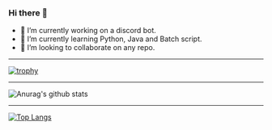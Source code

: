 ### Hi there 👋

<!--
**Mastermind-sap/Mastermind-sap** is a ✨ _special_ ✨ repository because its `README.md` (this file) appears on your GitHub profile.

Here are some ideas to get you started:

- 🤔 I’m looking for help with ...
- 💬 Ask me about ...
- 📫 How to reach me: ...
- 😄 Pronouns: ...
- ⚡ Fun fact: ...
-->

- 🔭 I’m currently working on a discord bot.
- 🌱 I’m currently learning Python, Java and Batch script.
- 👯 I’m looking to collaborate on any repo.

---

[![trophy](https://github-profile-trophy.vercel.app/?username=Mastermind-sap&theme=dracula)](https://github.com/ryo-ma/github-profile-trophy)

---

![Anurag's github stats](https://github-readme-stats.vercel.app/api?username=Mastermind-sap&show_icons=true&theme=radical)

---

[![Top Langs](https://github-readme-stats.vercel.app/api/top-langs/?username=Mastermind-sap&theme=radical)](https://github.com/anuraghazra/github-readme-stats)
